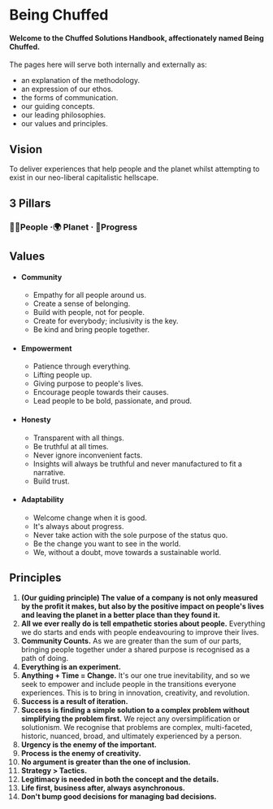 # Being Chuffed

#### Welcome to the Chuffed Solutions Handbook, affectionately named Being Chuffed.

The pages here will serve both internally and externally as:
- an explanation of the methodology.
- an expression of our ethos.
- the forms of communication.
- our guiding concepts.
- our leading philosophies. 
- our values and principles.

## Vision

To deliver experiences that help people and the planet whilst attempting to exist in our neo-liberal capitalistic hellscape.

## 3 Pillars

### 🧑🏾People ·🌍 Planet · 🚀Progress

## Values

- #### Community
	- Empathy for all people around us.
	- Create a sense of belonging.
	- Build with people, not for people.
	- Create for everybody; inclusivity is the key.
	- Be kind and bring people together.
- #### Empowerment
	- Patience through everything.
	- Lifting people up.
	- Giving purpose to people's lives.
	- Encourage people towards their causes.
	- Lead people to be bold, passionate, and proud.
- #### Honesty
	- Transparent with all things.
	- Be truthful at all times.
	- Never ignore inconvenient facts.
	- Insights will always be truthful and never manufactured to fit a narrative.
	- Build trust.
- #### Adaptability
	- Welcome change when it is good. 
	- It's always about progress.
	- Never take action with the sole purpose of the status quo.
	- Be the change you want to see in the world.
	- We, without a doubt, move towards a sustainable world.

## Principles

1. **(Our guiding principle) The value of a company is not only measured by the profit it makes, but also by the positive impact on people's lives and leaving the planet in a better place than they found it.**
2. **All we ever really do is tell empathetic stories about people.** Everything we do starts and ends with people endeavouring to improve their lives.
3. **Community Counts.** As we are greater than the sum of our parts, bringing people together under a shared purpose is recognised as a path of doing.
4. **Everything is an experiment.** 
5. **Anything + Time = Change.** It's our one true inevitability, and so we seek to empower and include people in the transitions everyone experiences. This is to bring in innovation, creativity, and revolution. 
6. **Success is a result of iteration.** 
7. **Success is finding a simple solution to a complex problem without simplifying the problem first.** We reject any oversimplification or solutionism. We recognise that problems are complex, multi-faceted, historic, nuanced, broad, and ultimately experienced by a person.
8. **Urgency is the enemy of the important.**
9. **Process is the enemy of creativity.**
10. **No argument is greater than the one of inclusion.**
11. **Strategy > Tactics.**
12. **Legitimacy is needed in both the concept and the details.**
13. **Life first, business after, always asynchronous.**
14. **Don't bump good decisions for managing bad decisions.**